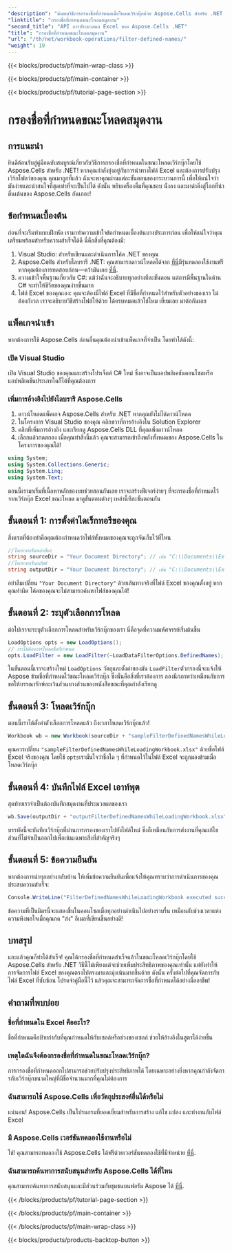 ```yaml
---
"description": "ค้นพบวิธีการกรองชื่อที่กำหนดเมื่อโหลดเวิร์กบุ๊กด้วย Aspose.Cells สำหรับ .NET คำแนะนำทีละขั้นตอนเพื่อปรับปรุงการจัดการ Excel"
"linktitle": "กรองชื่อที่กำหนดขณะโหลดสมุดงาน"
"second_title": "API การประมวลผล Excel ของ Aspose.Cells .NET"
"title": "กรองชื่อที่กำหนดขณะโหลดสมุดงาน"
"url": "/th/net/workbook-operations/filter-defined-names/"
"weight": 19
---
```


{{< blocks/products/pf/main-wrap-class >}}

{{< blocks/products/pf/main-container >}}

{{< blocks/products/pf/tutorial-page-section >}}

# กรองชื่อที่กำหนดขณะโหลดสมุดงาน

## การแนะนำ
ยินดีต้อนรับสู่คู่มือฉบับสมบูรณ์เกี่ยวกับวิธีการกรองชื่อที่กำหนดในขณะโหลดเวิร์กบุ๊กโดยใช้ Aspose.Cells สำหรับ .NET! หากคุณกำลังยุ่งอยู่กับการนำทางไฟล์ Excel และต้องการปรับปรุงเวิร์กโฟลว์ของคุณ คุณมาถูกที่แล้ว ฉันจะพาคุณผ่านแต่ละขั้นตอนของกระบวนการนี้ เพื่อให้แน่ใจว่ามันง่ายและน่าสนใจที่สุดเท่าที่จะเป็นไปได้ ดังนั้น หยิบเครื่องดื่มที่คุณชอบ นั่งลง และมาดำดิ่งสู่โลกที่น่าตื่นเต้นของ Aspose.Cells กันเถอะ!
## ข้อกำหนดเบื้องต้น
ก่อนที่จะเริ่มทำแบบฝึกหัด เรามาทำความเข้าใจข้อกำหนดเบื้องต้นบางประการก่อน เพื่อให้แน่ใจว่าคุณเตรียมพร้อมสำหรับความสำเร็จได้ดี นี่คือสิ่งที่คุณต้องมี:
1. Visual Studio: สำหรับเขียนและดำเนินการโค้ด .NET ของคุณ
2. Aspose.Cells สำหรับไลบรารี .NET: คุณสามารถดาวน์โหลดได้จาก [ที่นี่](https://releases.aspose.com/cells/net/)มีรุ่นทดลองใช้งานฟรีหากคุณต้องการทดสอบก่อน—คว้ามันเลย [ที่นี่](https://releases-aspose.com/).
3. ความเข้าใจพื้นฐานเกี่ยวกับ C#: แม้ว่าฉันจะอธิบายทุกอย่างทีละขั้นตอน แต่การมีพื้นฐานในด้าน C# จะทำให้ชีวิตของคุณง่ายขึ้นมาก
4. ไฟล์ Excel ของคุณเอง: คุณจะต้องมีไฟล์ Excel ที่มีชื่อที่กำหนดไว้สำหรับตัวอย่างของเรา ไม่ต้องกังวล เราจะอธิบายวิธีสร้างไฟล์ให้ด้วย
ได้ครบหมดแล้วใช่ไหม เยี่ยมเลย มาต่อกันเลย
## แพ็คเกจนำเข้า
หากต้องการใช้ Aspose.Cells ก่อนอื่นคุณต้องนำเข้าแพ็คเกจที่จำเป็น โดยทำได้ดังนี้:
### เปิด Visual Studio
เปิด Visual Studio ของคุณและสร้างโปรเจ็กต์ C# ใหม่ ซึ่งอาจเป็นแอปพลิเคชันคอนโซลหรือแอปพลิเคชันประเภทใดก็ได้ที่คุณต้องการ
### เพิ่มการอ้างอิงไปยังไลบรารี Aspose.Cells
1. ดาวน์โหลดแพ็คเกจ Aspose.Cells สำหรับ .NET หากคุณยังไม่ได้ดาวน์โหลด
2. ในโครงการ Visual Studio ของคุณ คลิกขวาที่การอ้างอิงใน Solution Explorer
3. คลิกที่เพิ่มการอ้างอิง และเรียกดู Aspose.Cells DLL ที่คุณเพิ่งดาวน์โหลด
4. เลือกแล้วกดตกลง
เมื่อคุณทำสิ่งนี้แล้ว คุณจะสามารถเข้าถึงพลังทั้งหมดของ Aspose.Cells ในโครงการของคุณได้!
```csharp
using System;
using System.Collections.Generic;
using System.Linq;
using System.Text;
```
ตอนนี้เรามาเริ่มที่เนื้อหาหลักของบทช่วยสอนกันเลย เราจะสร้างฟีเจอร์ง่ายๆ ที่จะกรองชื่อที่กำหนดไว้จากเวิร์กบุ๊ก Excel ขณะโหลด มาดูขั้นตอนต่างๆ เหล่านี้ทีละขั้นตอนกัน
## ขั้นตอนที่ 1: การตั้งค่าไดเร็กทอรีของคุณ
สิ่งแรกที่ต้องทำคือคุณต้องกำหนดว่าไฟล์ทั้งหมดของคุณจะถูกจัดเก็บไว้ที่ไหน
```csharp
//ไดเรกทอรีแหล่งที่มา
string sourceDir = "Your Document Directory"; // เช่น "C:\\Documents\\ExcelFiles\\"
//ไดเรกทอรีผลลัพธ์
string outputDir = "Your Document Directory"; // เช่น "C:\\Documents\\ExcelFiles\\Output\\"
```
อย่าลืมเปลี่ยน `"Your Document Directory"` ด้วยเส้นทางจริงที่ไฟล์ Excel ของคุณตั้งอยู่ หากคุณทำผิด โค้ดของคุณจะไม่สามารถค้นหาไฟล์ของคุณได้!
## ขั้นตอนที่ 2: ระบุตัวเลือกการโหลด
ต่อไปเราจะระบุตัวเลือกการโหลดสำหรับเวิร์กบุ๊กของเรา นี่คือจุดที่ความมหัศจรรย์เริ่มต้นขึ้น
```csharp
LoadOptions opts = new LoadOptions();
// เราไม่ต้องการโหลดชื่อที่กำหนด
opts.LoadFilter = new LoadFilter(~LoadDataFilterOptions.DefinedNames);
```
ในขั้นตอนนี้เราจะสร้างใหม่ `LoadOptions` วัตถุและตั้งค่าของมัน `LoadFilter`ตัวกรองนี้จะแจ้งให้ Aspose ข้ามชื่อที่กำหนดไว้ขณะโหลดเวิร์กบุ๊ก ซึ่งนั่นคือสิ่งที่เราต้องการ ลองนึกภาพว่าเหมือนกับการขอให้บรรณารักษ์ละเว้นส่วนบางส่วนของหนังสือขณะที่คุณกำลังเรียกดู
## ขั้นตอนที่ 3: โหลดเวิร์กบุ๊ก
ตอนนี้เราได้ตั้งค่าตัวเลือกการโหลดแล้ว ถึงเวลาโหลดเวิร์กบุ๊กแล้ว!
```csharp
Workbook wb = new Workbook(sourceDir + "sampleFilterDefinedNamesWhileLoadingWorkbook.xlsx", opts);
```
คุณควรเปลี่ยน `"sampleFilterDefinedNamesWhileLoadingWorkbook.xlsx"` ด้วยชื่อไฟล์ Excel จริงของคุณ โดยใช้ `opts`เรามั่นใจว่าชื่อใด ๆ ที่กำหนดไว้ในไฟล์ Excel จะถูกมองข้ามเมื่อโหลดเวิร์กบุ๊ก
## ขั้นตอนที่ 4: บันทึกไฟล์ Excel เอาท์พุต
สุดท้ายเราจำเป็นต้องบันทึกสมุดงานที่ประมวลผลของเรา
```csharp
wb.Save(outputDir + "outputFilterDefinedNamesWhileLoadingWorkbook.xlsx");
```
บรรทัดนี้จะบันทึกเวิร์กบุ๊กที่ผ่านการกรองของเราไปยังไฟล์ใหม่ ซึ่งก็เหมือนกับการส่งงานที่คุณแก้ไขส่วนที่ไม่จำเป็นออกไปเพื่อเน้นเฉพาะสิ่งที่สำคัญจริงๆ
## ขั้นตอนที่ 5: ข้อความยืนยัน
หากต้องการนำทุกอย่างกลับบ้าน ให้เพิ่มข้อความยืนยันเพื่อแจ้งให้คุณทราบว่าการดำเนินการของคุณประสบความสำเร็จ:
```csharp
Console.WriteLine("FilterDefinedNamesWhileLoadingWorkbook executed successfully.");
```
ข้อความที่เป็นมิตรนี้จะแสดงขึ้นในคอนโซลเมื่อทุกอย่างดำเนินไปอย่างราบรื่น เหมือนกับช่วงเวลาแห่งความพึงพอใจเมื่อคุณกด "ส่ง" อีเมลที่เขียนขึ้นอย่างดี!
## บทสรุป
และแล้วคุณก็ทำได้สำเร็จ! คุณได้กรองชื่อที่กำหนดสำเร็จแล้วในขณะโหลดเวิร์กบุ๊กโดยใช้ Aspose.Cells สำหรับ .NET วิธีนี้ไม่เพียงแต่จะช่วยเพิ่มประสิทธิภาพของคุณเท่านั้น แต่ยังทำให้การจัดการไฟล์ Excel ของคุณตรงไปตรงมาและมุ่งเน้นมากขึ้นด้วย ดังนั้น ครั้งต่อไปที่คุณจัดการกับไฟล์ Excel ที่ซับซ้อน โปรดจำคู่มือนี้ไว้ แล้วคุณจะสามารถจัดการชื่อที่กำหนดได้อย่างมืออาชีพ!
## คำถามที่พบบ่อย
### ชื่อที่กำหนดใน Excel คืออะไร?  
ชื่อที่กำหนดคือป้ายกำกับที่คุณกำหนดให้กับเซลล์หรือช่วงของเซลล์ ช่วยให้อ้างอิงในสูตรได้ง่ายขึ้น
### เหตุใดฉันจึงต้องกรองชื่อที่กำหนดในขณะโหลดเวิร์กบุ๊ก?  
การกรองชื่อที่กำหนดออกไปสามารถช่วยปรับปรุงประสิทธิภาพได้ โดยเฉพาะอย่างยิ่งหากคุณกำลังจัดการกับเวิร์กบุ๊กขนาดใหญ่ที่มีชื่อจำนวนมากที่คุณไม่ต้องการ
### ฉันสามารถใช้ Aspose.Cells เพื่อวัตถุประสงค์อื่นได้หรือไม่  
แน่นอน! Aspose.Cells เป็นโปรแกรมที่ยอดเยี่ยมสำหรับการสร้าง แก้ไข แปลง และทำงานกับไฟล์ Excel
### มี Aspose.Cells เวอร์ชันทดลองใช้งานหรือไม่  
ใช่! คุณสามารถทดลองใช้ Aspose.Cells ได้ฟรีด้วยเวอร์ชันทดลองใช้ที่มีจำหน่าย [ที่นี่](https://releases-aspose.com/).
### ฉันสามารถค้นหาการสนับสนุนสำหรับ Aspose.Cells ได้ที่ไหน  
คุณสามารถค้นหาการสนับสนุนและมีส่วนร่วมกับชุมชนบนฟอรัม Aspose ได้ [ที่นี่](https://forum-aspose.com/c/cells/9).


{{< /blocks/products/pf/tutorial-page-section >}}

{{< /blocks/products/pf/main-container >}}

{{< /blocks/products/pf/main-wrap-class >}}

{{< blocks/products/products-backtop-button >}}